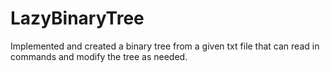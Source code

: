 # LazyBinaryTree
Implemented and created a binary tree from a given txt file that can read in commands and modify the tree as needed.
